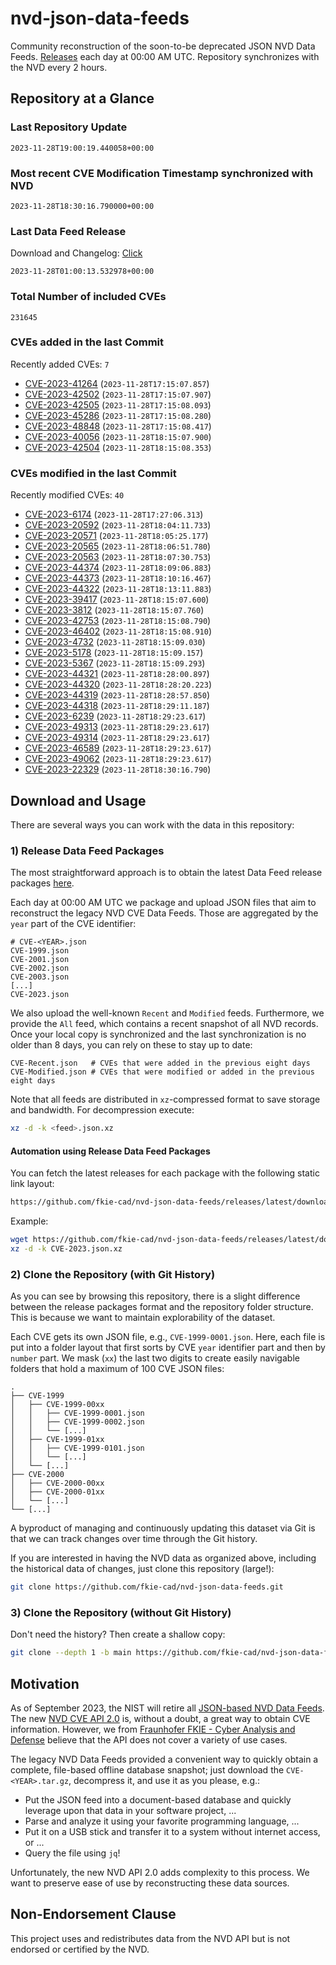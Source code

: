 # nvd-json-data-feeds

Community reconstruction of the soon-to-be deprecated JSON NVD Data Feeds. 
[Releases](https://github.com/fkie-cad/nvd-json-data-feeds/releases/latest) each day at 00:00 AM UTC.
Repository synchronizes with the NVD every 2 hours.

## Repository at a Glance

### Last Repository Update

```plain
2023-11-28T19:00:19.440058+00:00
```

### Most recent CVE Modification Timestamp synchronized with NVD

```plain
2023-11-28T18:30:16.790000+00:00
```

### Last Data Feed Release

Download and Changelog: [Click](https://github.com/fkie-cad/nvd-json-data-feeds/releases/latest)

```plain
2023-11-28T01:00:13.532978+00:00
```

### Total Number of included CVEs

```plain
231645
```

### CVEs added in the last Commit

Recently added CVEs: `7`

* [CVE-2023-41264](CVE-2023/CVE-2023-412xx/CVE-2023-41264.json) (`2023-11-28T17:15:07.857`)
* [CVE-2023-42502](CVE-2023/CVE-2023-425xx/CVE-2023-42502.json) (`2023-11-28T17:15:07.907`)
* [CVE-2023-42505](CVE-2023/CVE-2023-425xx/CVE-2023-42505.json) (`2023-11-28T17:15:08.093`)
* [CVE-2023-45286](CVE-2023/CVE-2023-452xx/CVE-2023-45286.json) (`2023-11-28T17:15:08.280`)
* [CVE-2023-48848](CVE-2023/CVE-2023-488xx/CVE-2023-48848.json) (`2023-11-28T17:15:08.417`)
* [CVE-2023-40056](CVE-2023/CVE-2023-400xx/CVE-2023-40056.json) (`2023-11-28T18:15:07.900`)
* [CVE-2023-42504](CVE-2023/CVE-2023-425xx/CVE-2023-42504.json) (`2023-11-28T18:15:08.353`)


### CVEs modified in the last Commit

Recently modified CVEs: `40`

* [CVE-2023-6174](CVE-2023/CVE-2023-61xx/CVE-2023-6174.json) (`2023-11-28T17:27:06.313`)
* [CVE-2023-20592](CVE-2023/CVE-2023-205xx/CVE-2023-20592.json) (`2023-11-28T18:04:11.733`)
* [CVE-2023-20571](CVE-2023/CVE-2023-205xx/CVE-2023-20571.json) (`2023-11-28T18:05:25.177`)
* [CVE-2023-20565](CVE-2023/CVE-2023-205xx/CVE-2023-20565.json) (`2023-11-28T18:06:51.780`)
* [CVE-2023-20563](CVE-2023/CVE-2023-205xx/CVE-2023-20563.json) (`2023-11-28T18:07:30.753`)
* [CVE-2023-44374](CVE-2023/CVE-2023-443xx/CVE-2023-44374.json) (`2023-11-28T18:09:06.883`)
* [CVE-2023-44373](CVE-2023/CVE-2023-443xx/CVE-2023-44373.json) (`2023-11-28T18:10:16.467`)
* [CVE-2023-44322](CVE-2023/CVE-2023-443xx/CVE-2023-44322.json) (`2023-11-28T18:13:11.883`)
* [CVE-2023-39417](CVE-2023/CVE-2023-394xx/CVE-2023-39417.json) (`2023-11-28T18:15:07.600`)
* [CVE-2023-3812](CVE-2023/CVE-2023-38xx/CVE-2023-3812.json) (`2023-11-28T18:15:07.760`)
* [CVE-2023-42753](CVE-2023/CVE-2023-427xx/CVE-2023-42753.json) (`2023-11-28T18:15:08.790`)
* [CVE-2023-46402](CVE-2023/CVE-2023-464xx/CVE-2023-46402.json) (`2023-11-28T18:15:08.910`)
* [CVE-2023-4732](CVE-2023/CVE-2023-47xx/CVE-2023-4732.json) (`2023-11-28T18:15:09.030`)
* [CVE-2023-5178](CVE-2023/CVE-2023-51xx/CVE-2023-5178.json) (`2023-11-28T18:15:09.157`)
* [CVE-2023-5367](CVE-2023/CVE-2023-53xx/CVE-2023-5367.json) (`2023-11-28T18:15:09.293`)
* [CVE-2023-44321](CVE-2023/CVE-2023-443xx/CVE-2023-44321.json) (`2023-11-28T18:28:00.897`)
* [CVE-2023-44320](CVE-2023/CVE-2023-443xx/CVE-2023-44320.json) (`2023-11-28T18:28:20.223`)
* [CVE-2023-44319](CVE-2023/CVE-2023-443xx/CVE-2023-44319.json) (`2023-11-28T18:28:57.850`)
* [CVE-2023-44318](CVE-2023/CVE-2023-443xx/CVE-2023-44318.json) (`2023-11-28T18:29:11.187`)
* [CVE-2023-6239](CVE-2023/CVE-2023-62xx/CVE-2023-6239.json) (`2023-11-28T18:29:23.617`)
* [CVE-2023-49313](CVE-2023/CVE-2023-493xx/CVE-2023-49313.json) (`2023-11-28T18:29:23.617`)
* [CVE-2023-49314](CVE-2023/CVE-2023-493xx/CVE-2023-49314.json) (`2023-11-28T18:29:23.617`)
* [CVE-2023-46589](CVE-2023/CVE-2023-465xx/CVE-2023-46589.json) (`2023-11-28T18:29:23.617`)
* [CVE-2023-49062](CVE-2023/CVE-2023-490xx/CVE-2023-49062.json) (`2023-11-28T18:29:23.617`)
* [CVE-2023-22329](CVE-2023/CVE-2023-223xx/CVE-2023-22329.json) (`2023-11-28T18:30:16.790`)


## Download and Usage

There are several ways you can work with the data in this repository:

### 1) Release Data Feed Packages

The most straightforward approach is to obtain the latest Data Feed release packages [here](https://github.com/fkie-cad/nvd-json-data-feeds/releases/latest).

Each day at 00:00 AM UTC we package and upload JSON files that aim to reconstruct the legacy NVD CVE Data Feeds.
Those are aggregated by the `year` part of the CVE identifier:

```
# CVE-<YEAR>.json
CVE-1999.json
CVE-2001.json
CVE-2002.json
CVE-2003.json
[...]
CVE-2023.json
```

We also upload the well-known `Recent` and `Modified` feeds.
Furthermore, we provide the `All` feed, which contains a recent snapshot of all NVD records.
Once your local copy is synchronized and the last synchronization is no older than 8 days, you can rely on these to stay up to date:

```plain
CVE-Recent.json   # CVEs that were added in the previous eight days
CVE-Modified.json # CVEs that were modified or added in the previous eight days
```

Note that all feeds are distributed in `xz`-compressed format to save storage and bandwidth.
For decompression execute:

```sh
xz -d -k <feed>.json.xz
```


#### Automation using Release Data Feed Packages

You can fetch the latest releases for each package with the following static link layout:

```sh
https://github.com/fkie-cad/nvd-json-data-feeds/releases/latest/download/CVE-<YEAR>.json.xz
```

Example:

```sh
wget https://github.com/fkie-cad/nvd-json-data-feeds/releases/latest/download/CVE-2023.json.xz
xz -d -k CVE-2023.json.xz
```

### 2) Clone the Repository (with Git History)

As you can see by browsing this repository, there is a slight difference between the release packages format and the repository folder structure.
This is because we want to maintain explorability of the dataset.

Each CVE gets its own JSON file, e.g., `CVE-1999-0001.json`.
Here, each file is put into a folder layout that first sorts by CVE `year` identifier part and then by `number` part.
We mask (`xx`) the last two digits to create easily navigable folders that hold a maximum of 100 CVE JSON files:

```plain
.
├── CVE-1999
│   ├── CVE-1999-00xx
│   │   ├── CVE-1999-0001.json
│   │   ├── CVE-1999-0002.json
│   │   └── [...]
│   ├── CVE-1999-01xx
│   │   ├── CVE-1999-0101.json
│   │   └── [...]
│   └── [...]
├── CVE-2000
│   ├── CVE-2000-00xx
│   ├── CVE-2000-01xx
│   └── [...]
└── [...]
```

A byproduct of managing and continuously updating this dataset via Git is that we can track changes over time through the Git history.

If you are interested in having the NVD data as organized above, including the historical data of changes, just clone this repository (large!):

```sh
git clone https://github.com/fkie-cad/nvd-json-data-feeds.git
```

### 3) Clone the Repository (without Git History)

Don't need the history? Then create a shallow copy:

```sh
git clone --depth 1 -b main https://github.com/fkie-cad/nvd-json-data-feeds.git
```

## Motivation

As of September 2023, the NIST will retire all [JSON-based NVD Data Feeds](https://nvd.nist.gov/vuln/data-feeds#divRetirementBanner-1).
The new [NVD CVE API 2.0](https://nvd.nist.gov/developers/vulnerabilities) is, without a doubt, a great way to obtain CVE information.
However, we from [Fraunhofer FKIE - Cyber Analysis and Defense](https://www.fkie.fraunhofer.de/en/departments/cad.html) believe that the API does not cover a variety of use cases.

The legacy NVD Data Feeds provided a convenient way to quickly obtain a complete, file-based offline database snapshot; just download the `CVE-<YEAR>.tar.gz`, decompress it, and use it as you please, e.g.:

* Put the JSON feed into a document-based database and quickly leverage upon that data in your software project, ...
* Parse and analyze it using your favorite programming language, ...
* Put it on a USB stick and transfer it to a system without internet access, or ...
* Query the file using `jq`!

Unfortunately, the new NVD API 2.0 adds complexity to this process.
We want to preserve ease of use by reconstructing these data sources.

## Non-Endorsement Clause

This project uses and redistributes data from the NVD API but is not endorsed or certified by the NVD.